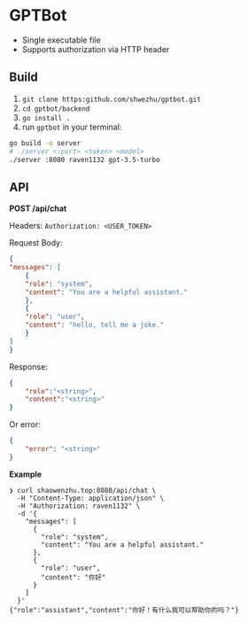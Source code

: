 # GPTBot

- Single executable file
- Supports authorization via HTTP header

## Build

1. `git clone https:github.com/shwezhu/gptbot.git`
2. `cd gptbot/backend`
3. `go install .`
4. run `gptbot` in your terminal:

```bash
go build -o server
# ./server <:port> <token> <model>
./server :8080 raven1132 gpt-3.5-turbo
```

## API

**POST /api/chat**

Headers: `Authorization: <USER_TOKEN>`

Request Body:
    
```json
{
"messages": [
    {
    "role": "system",
    "content": "You are a helpful assistant."
    },
    {
    "role": "user",
    "content": "hello, tell me a joke."
    }
]
}
```

Response:

```json
{
    "role":"<string>",
    "content":"<string>"
}
```

Or error:

```json
{
    "error": "<string>"
}
```

**Example**

```shell
❯ curl shaowenzhu.top:8080/api/chat \
  -H "Content-Type: application/json" \
  -H "Authorization: raven1132" \
  -d '{
    "messages": [
      {
        "role": "system",
        "content": "You are a helpful assistant."
      },
      {
        "role": "user",
        "content": "你好"
      }
    ]
  }'
{"role":"assistant","content":"你好！有什么我可以帮助你的吗？"}
```

